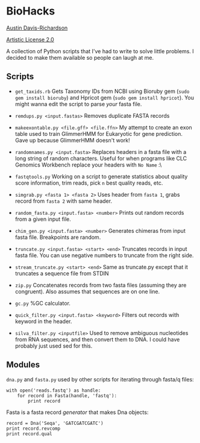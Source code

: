 # BioHacks

[Austin Davis-Richardson](harekrishna@gmail.com)

[Artistic License 2.0](http://www.opensource.org/licenses/artistic-license-2.0.php)

A collection of Python scripts that I've had to write to solve little problems.  I decided to make them available so people can laugh at me.

## Scripts

* `get_taxids.rb`
  Gets Taxonomy IDs from NCBI using Bioruby gem (`sudo gem install bioruby`) and Hpricot gem (`sudo gem install hpricot`).  You might wanna edit the script to parse _your_ fasta file.

* `remdups.py <input.fastas>`
  Removes duplicate FASTA records

* `makeexontable.py <file.gff> <file.ffn>`
  My attempt to create an exon table used to train GlimmerHMM for Eukaryotic for gene prediction.  Gave up because GlimmerHMM doesn't work!

* `randomnames.py <input.fasta>`
  Replaces headers in a fasta file with a long string of random characters.  Useful for when programs like CLC Genomics Workbench replace your headers with `No Name` :\

* `fastqtools.py`
  Working on a script to generate statistics about quality score information, trim reads, pick `n` best quality reads, etc.

* `simgrab.py <fasta 1> <fasta 2>`
  Uses header from `fasta 1`, grabs record from `fasta 2` with same header.
  
* `random_fasta.py <input.fasta> <number>`
  Prints out random records from a given input file.

* `chim_gen.py <input.fasta> <number>`
  Generates chimeras from input fasta file.  Breakpoints are random.

* `truncate.py <input.fasta> <start> <end>`
  Truncates records in input fasta file.  You can use negative numbers to truncate from the right side.

* `stream_truncate.py <start> <end>`
  Same as truncate.py except that it truncates a sequence file from STDIN

* `zip.py`
  Concatenates records from two fasta files (assuming they are congruent).  Also assumes that sequences are on one line.

* `gc.py`
  %GC calculator.

* `quick_filter.py <input.fasta> <keyword>`
  Filters out records with keyword in the header.

* `silva_filter.py <inputfile>`
  Used to remove ambiguous nucleotides from RNA sequences, and then convert them to DNA.  I could have probably just used sed for this.

## Modules

`dna.py` and `fasta.py`
used by other scripts for iterating through fasta/q files:

    with open('reads.fastq') as handle:
        for record in Fasta(handle, 'fastq'):
            print record

Fasta is a fasta record *generator* that makes Dna objects:

    record = Dna('Seqa', 'GATCGATCGATC')
    print record.revcomp
    print record.qual

